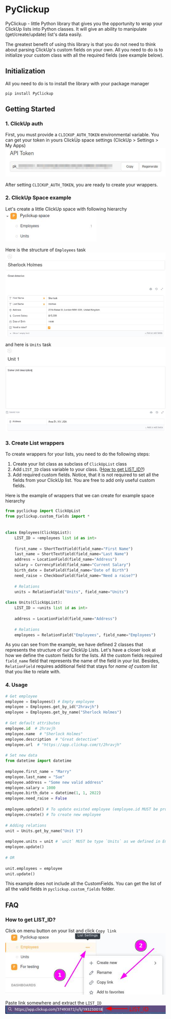 # PyClickup

PyClickup - little Python library that gives you the opportunity to wrap your ClickUp lists into Python classes. It will give an ability to manipulate (get/create/update) list's data easily.

The greatest benefit of using this library is that you do not need to think about parsing ClickUp's custom fields on your own. All you need to do is to initialize your custom class with all the required fields (see example below). 

## Initialization
All you need to do is to install the library with your package manager
```
pip install PyClickup
```

## Getting Started

### 1. ClickUp auth
First, you must provide a `CLICKUP_AUTH_TOKEN` environmental variable. You can get your token in yours ClickUp space settings (ClickUp > Settings > My Apps)
![api-token](./docs/images/token-img.jpeg)

After setting `CLICKUP_AUTH_TOKEN`, you are ready to create your wrappers.

### 2. ClickUp Space example
Let's create a little ClickUp space with following hierarchy
<br>
![space-hierarchy](./docs/images/space-hierarchy.jpeg)

Here is the structure of `Employees` task
<br>
![employees-list](./docs/images/employees-list.jpeg)

and here is `Units` task
<br>
![units-list](./docs/images/units-list.jpeg)

### 3. Create List wrappers
To create wrappers for your lists, you need to do the following steps:
1) Create your list class as subclass of `ClickUpList` class
2) Add `LIST_ID` class variable to your class. ([How to get LIST_ID?](#how-to-get-list_id%3F))
3) Add required custom fields. Notice, that it is not required to set all the fields from your ClickUp list. You are free to add only useful custom fields.

Here is the example of wrappers that we can create for example space hierarchy
```python
from pyclickup import ClickUpList
from pyclickup.custom_fields import *


class Employees(ClickUpList):
    LIST_ID = <employees list id as int>

    first_name = ShortTextField(field_name="First Name")
    last_name = ShortTextField(field_name="Last Name")
    address = LocationField(field_name="Address")
    salary = CurrencyField(field_name="Current Salary")
    birth_date = DateField(field_name="Date of Birth")
    need_raise = CheckboxField(field_name="Need a raise?")

    # Relations
    units = RelationField("Units", field_name="Units")

class Units(ClickUpList):
    LIST_ID = <units list id as int>    
    
    address = LocationField(field_name="Address")

    # Relations
    employees = RelationField("Employees", field_name="Employees")
```
As you can see from the example, we have defined 2 classes that represents the structure of our ClickUp Lists. Let's have a closer look at how we define the custom fields for the lists. All the custom fields required `field_name` field that represents the name of the field in your list. Besides, `RelationField` requires additional field that stays for *name of custom list* that you like to relate with.

### 4. Usage
```python
# Get employee
employee = Employees() # Empty employee
employee = Employees.get_by_id("2hravjh") 
employee = Employees.get_by_name("Sherlock Holmes")

# Get default attributes
employee.id  # 2hravjh
employee.name  # "Sherlock Holmes"
employee.description  # "Great detective"
employee.url  # "https://app.clickup.com/t/2hravjh"

# Set new data
from datetime import datetime 

employee.first_name = "Marry"
employee.last_name = "Sue"
employee.address = "Some new valid address"
employee.salary = 1000
employee.birth_date = datetime(1, 1, 2022)
employee.need_raise = False

employee.update() # To update existed employee (employee.id MUST be provided)
employee.create() # To create new employee

# Adding relations
unit = Units.get_by_name("Unit 1")

employee.units = unit # `unit` MUST be type `Units` as we defined in Employees.units field
employee.update()

# OR

unit.employees = employee
unit.update()
```
This example does not include all the CustomFields. You can get the list of all the valid fields in `pyclickup.custom_fields` folder. 

## FAQ
### How to get LIST_ID?
Click on menu button on your list and click `Copy link`
<br>
![list-id-steps](./docs/images/list-id-steps.jpeg)

Paste link somewhere and extract the `LIST_ID` 
<br>
![list-id-link](./docs/images/list-id-link.jpeg)


